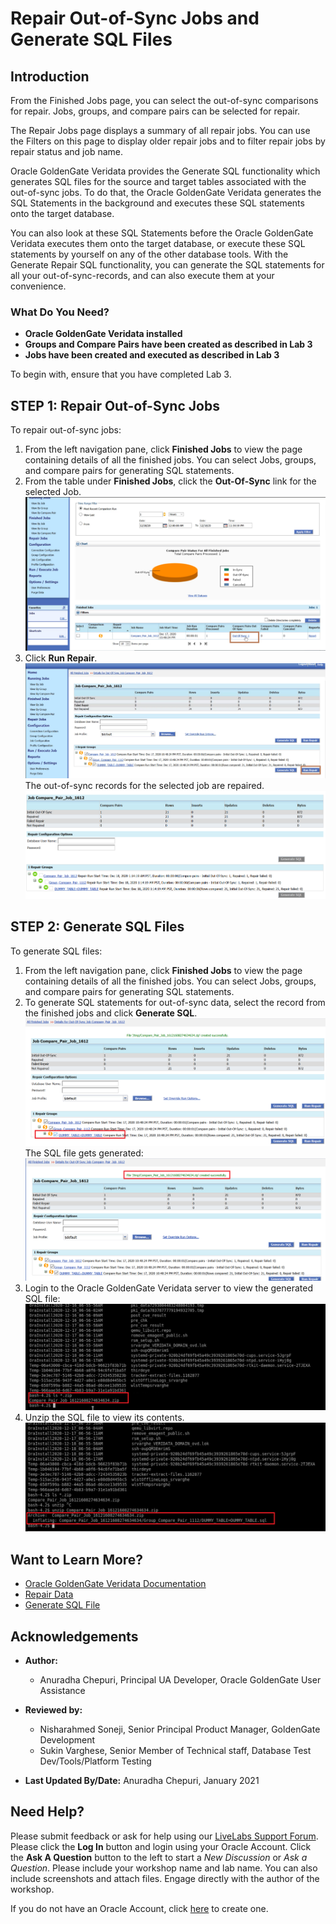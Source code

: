 # Repair Out-of-Sync Jobs and Generate SQL Files

## Introduction
From the Finished Jobs page, you can select the out-of-sync comparisons for repair. Jobs, groups, and compare pairs can be selected for repair.

The Repair Jobs page displays a summary of all repair jobs. You can use the Filters on this page to display older repair jobs and to filter repair jobs by repair status and job name.

Oracle GoldenGate Veridata provides the Generate SQL functionality which generates SQL files for the source and target tables associated with the out-of-sync jobs. To do that, the Oracle GoldenGate Veridata generates the SQL Statements in the background and executes these SQL statements onto the target database.

You can also look at these SQL Statements before the Oracle GoldenGate Veridata executes them onto the target database, or execute these SQL statements by yourself on any of the other database tools. With the Generate Repair SQL functionality, you can generate the SQL statements for all your out-of-sync-records, and can also execute them at your convenience.

### What Do You Need?

+ **Oracle GoldenGate Veridata installed**
+ **Groups and Compare Pairs have been created as described in Lab 3**
+ **Jobs have been created and executed as described in Lab 3**

To begin with, ensure that you have completed Lab 3.
## **STEP 1:** Repair Out-of-Sync Jobs
  To repair out-of-sync jobs:
  1. From the left navigation pane, click **Finished Jobs** to view the page containing details of all the finished jobs. You can select Jobs, groups, and compare pairs for generating SQL statements.
  2. From the table under **Finished Jobs**, click the **Out-Of-Sync** link for the selected Job.
    ![](./images/1-select-out-of-sync-link.png " ")
  3. Click **Run Repair**.
    ![](./images/2-click-run-repair.png " ")
  The out-of-sync records for the selected job are repaired.
    ![](./images/5-repaired-data.png " ")

## **STEP 2:** Generate SQL Files
  To generate SQL files:
  1. From the left navigation pane, click **Finished Jobs** to view the page containing details of all the finished jobs. You can select Jobs, groups, and compare pairs for generating SQL statements.
  2. To generate SQL statements for out-of-sync data, select the record from the finished jobs and click **Generate SQL**.
    ![](./images/1-select-out-of-sync-generate-sql.png " ")
    The SQL file gets generated:
    ![](./images/2-sql-file-generated.png " ")
  3. Login to the Oracle GoldenGate Veridata server to view the generated SQL file:
    ![](./images/3-view-generated-sql.png " ")
  4. Unzip the SQL file to view its contents.
    ![](./images/4-unzip-generated-sql.png " ")


## Want to Learn More?
* [Oracle GoldenGate Veridata Documentation](https://docs.oracle.com/en/middleware/goldengate/veridata/12.2.1.4/index.html)
* [Repair Data](https://docs.oracle.com/en/middleware/goldengate/veridata/12.2.1.4/gvdug/working-jobs.html#GUID-B46185DF-4B7E-4647-8BE2-F7176E1FFDFF)
* [Generate SQL File](https://docs.oracle.com/en/middleware/goldengate/veridata/12.2.1.4/gvdug/working-jobs.html#GUID-0AA3E8E2-BAD3-41D2-83CD-E8986C69A3AB)

## Acknowledgements

* **Author:**
    + Anuradha Chepuri, Principal UA Developer, Oracle GoldenGate User Assistance
* **Reviewed by:**
    + Nisharahmed Soneji, Senior Principal Product Manager, GoldenGate Development
    + Sukin Varghese, Senior Member of Technical staff, Database Test Dev/Tools/Platform Testing

* **Last Updated By/Date:** Anuradha Chepuri, January 2021

## Need Help?
Please submit feedback or ask for help using our [LiveLabs Support Forum](https://community.oracle.com/tech/developers/categories/livelabsdiscussions). Please click the **Log In** button and login using your Oracle Account. Click the **Ask A Question** button to the left to start a *New Discussion* or *Ask a Question*. Please include your workshop name and lab name.  You can also include screenshots and attach files. Engage directly with the author of the workshop.

If you do not have an Oracle Account, click [here](https://profile.oracle.com/myprofile/account/create-account.jspx) to create one.
